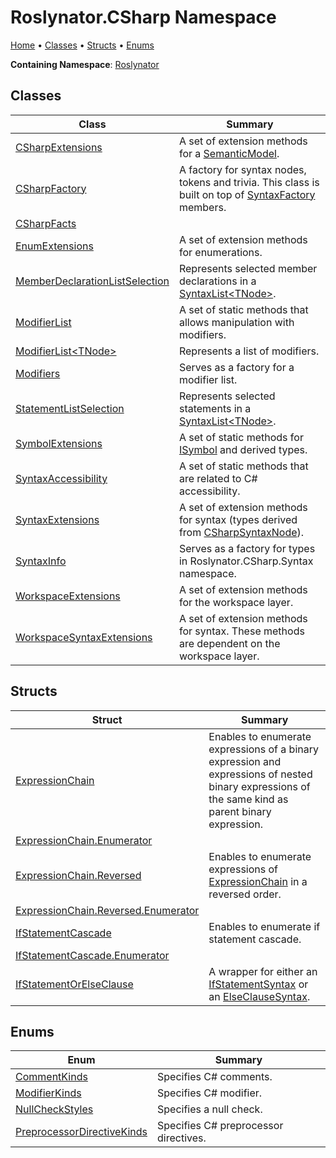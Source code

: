<a name="_top"></a>

# Roslynator\.CSharp Namespace

[Home](../../README.md#_top) &#x2022; [Classes](#classes) &#x2022; [Structs](#structs) &#x2022; [Enums](#enums)

**Containing Namespace**: [Roslynator](../README.md#_top)

## Classes

| Class | Summary |
| ----- | ------- |
| [CSharpExtensions](CSharpExtensions/README.md#_top) | A set of extension methods for a [SemanticModel](https://docs.microsoft.com/en-us/dotnet/api/microsoft.codeanalysis.semanticmodel)\. |
| [CSharpFactory](CSharpFactory/README.md#_top) | A factory for syntax nodes, tokens and trivia\. This class is built on top of [SyntaxFactory](https://docs.microsoft.com/en-us/dotnet/api/microsoft.codeanalysis.csharp.syntaxfactory) members\. |
| [CSharpFacts](CSharpFacts/README.md#_top) | |
| [EnumExtensions](EnumExtensions/README.md#_top) | A set of extension methods for enumerations\. |
| [MemberDeclarationListSelection](MemberDeclarationListSelection/README.md#_top) | Represents selected member declarations in a [SyntaxList\<TNode>](https://docs.microsoft.com/en-us/dotnet/api/microsoft.codeanalysis.syntaxlist-1)\. |
| [ModifierList](ModifierList/README.md#_top) | A set of static methods that allows manipulation with modifiers\. |
| [ModifierList\<TNode>](ModifierList-1/README.md#_top) | Represents a list of modifiers\. |
| [Modifiers](Modifiers/README.md#_top) | Serves as a factory for a modifier list\. |
| [StatementListSelection](StatementListSelection/README.md#_top) | Represents selected statements in a [SyntaxList\<TNode>](https://docs.microsoft.com/en-us/dotnet/api/microsoft.codeanalysis.syntaxlist-1)\. |
| [SymbolExtensions](SymbolExtensions/README.md#_top) | A set of static methods for [ISymbol](https://docs.microsoft.com/en-us/dotnet/api/microsoft.codeanalysis.isymbol) and derived types\. |
| [SyntaxAccessibility](SyntaxAccessibility/README.md#_top) | A set of static methods that are related to C\# accessibility\. |
| [SyntaxExtensions](SyntaxExtensions/README.md#_top) | A set of extension methods for syntax \(types derived from [CSharpSyntaxNode](https://docs.microsoft.com/en-us/dotnet/api/microsoft.codeanalysis.csharp.csharpsyntaxnode)\)\. |
| [SyntaxInfo](SyntaxInfo/README.md#_top) | Serves as a factory for types in Roslynator\.CSharp\.Syntax namespace\. |
| [WorkspaceExtensions](WorkspaceExtensions/README.md#_top) | A set of extension methods for the workspace layer\. |
| [WorkspaceSyntaxExtensions](WorkspaceSyntaxExtensions/README.md#_top) | A set of extension methods for syntax\. These methods are dependent on the workspace layer\. |

## Structs

| Struct | Summary |
| ------ | ------- |
| [ExpressionChain](ExpressionChain/README.md#_top) | Enables to enumerate expressions of a binary expression and expressions of nested binary expressions of the same kind as parent binary expression\. |
| [ExpressionChain.Enumerator](ExpressionChain/Enumerator/README.md#_top) | |
| [ExpressionChain.Reversed](ExpressionChain/Reversed/README.md#_top) | Enables to enumerate expressions of [ExpressionChain](ExpressionChain/README.md#_top) in a reversed order\. |
| [ExpressionChain.Reversed.Enumerator](ExpressionChain/Reversed/Enumerator/README.md#_top) | |
| [IfStatementCascade](IfStatementCascade/README.md#_top) | Enables to enumerate if statement cascade\. |
| [IfStatementCascade.Enumerator](IfStatementCascade/Enumerator/README.md#_top) | |
| [IfStatementOrElseClause](IfStatementOrElseClause/README.md#_top) | A wrapper for either an [IfStatementSyntax](https://docs.microsoft.com/en-us/dotnet/api/microsoft.codeanalysis.csharp.syntax.ifstatementsyntax) or an [ElseClauseSyntax](https://docs.microsoft.com/en-us/dotnet/api/microsoft.codeanalysis.csharp.syntax.elseclausesyntax)\. |

## Enums

| Enum | Summary |
| ---- | ------- |
| [CommentKinds](CommentKinds/README.md#_top) | Specifies C\# comments\. |
| [ModifierKinds](ModifierKinds/README.md#_top) | Specifies C\# modifier\. |
| [NullCheckStyles](NullCheckStyles/README.md#_top) | Specifies a null check\. |
| [PreprocessorDirectiveKinds](PreprocessorDirectiveKinds/README.md#_top) | Specifies C\# preprocessor directives\. |

